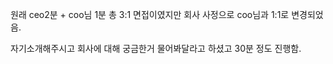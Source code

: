 원래 ceo2분 + coo님 1분 총 3:1 면접이였지만 회사 사정으로 coo님과 1:1로 변경되었음.

자기소개해주시고 회사에 대해 궁금한거 물어봐달라고 하셨고 30분 정도 진행함.